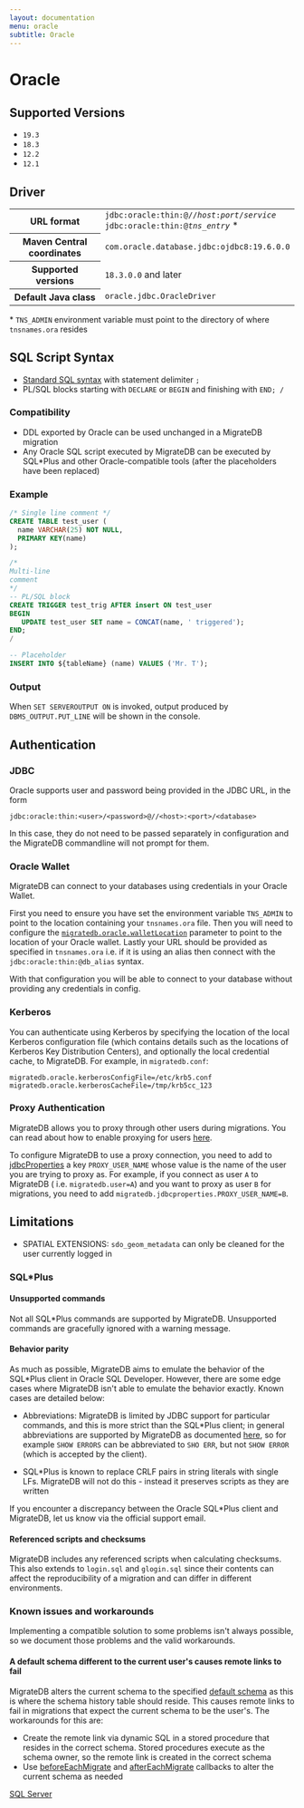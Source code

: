 ```yaml
---
layout: documentation
menu: oracle
subtitle: Oracle
---
```


# Oracle

## Supported Versions

- `19.3`
- `18.3`
- `12.2`
- `12.1`

## Driver

<table class="table">
    <tr>
        <th>URL format</th>
        <td>
            <code>jdbc:oracle:thin:@//<i>host</i>:<i>port</i>/<i>service</i></code><br>
            <code>jdbc:oracle:thin:@<i>tns_entry</i></code> *
        </td>
    </tr>
    <tr>
        <th>Maven Central coordinates</th>
        <td><code>com.oracle.database.jdbc:ojdbc8:19.6.0.0</code></td>
    </tr>
    <tr>
        <th>Supported versions</th>
        <td><code>18.3.0.0</code> and later</td>
    </tr>
    <tr>
        <th>Default Java class</th>
        <td><code>oracle.jdbc.OracleDriver</code></td>
    </tr>
</table>

\* `TNS_ADMIN` environment variable must point to the directory of where `tnsnames.ora` resides

## SQL Script Syntax

- [Standard SQL syntax](/migratedb/documentation/concepts/migrations#sql-based-migrations#syntax) with statement
  delimiter `;`
- PL/SQL blocks starting with `DECLARE` or `BEGIN` and finishing with `END; /`

### Compatibility

- DDL exported by Oracle can be used unchanged in a MigrateDB migration
- Any Oracle SQL script executed by MigrateDB can be executed by SQL*Plus and other Oracle-compatible tools (after the
  placeholders have been replaced)

### Example

```sql
/* Single line comment */
CREATE TABLE test_user (
  name VARCHAR(25) NOT NULL,
  PRIMARY KEY(name)
);

/*
Multi-line
comment
*/
-- PL/SQL block
CREATE TRIGGER test_trig AFTER insert ON test_user
BEGIN
   UPDATE test_user SET name = CONCAT(name, ' triggered');
END;
/

-- Placeholder
INSERT INTO ${tableName} (name) VALUES ('Mr. T');
```

### Output

When `SET SERVEROUTPUT ON` is invoked, output produced by `DBMS_OUTPUT.PUT_LINE` will be shown in the console.

## Authentication

### JDBC

Oracle supports user and password being provided in the JDBC URL, in the form

`jdbc:oracle:thin:<user>/<password>@//<host>:<port>/<database>`

In this case, they do not need to be passed separately in configuration and the MigrateDB commandline will not prompt
for them.

### Oracle Wallet

MigrateDB can connect to your databases using credentials in your Oracle Wallet.

First you need to ensure you have set the environment variable `TNS_ADMIN` to point to the location containing
your `tnsnames.ora` file. Then you will need to configure
the [`migratedb.oracle.walletLocation`](/migratedb/documentation/configuration/parameters/oracleWalletLocation) parameter to point
to the location of your Oracle wallet. Lastly your URL should be provided as specified in `tnsnames.ora` i.e. if it is
using an alias then connect with the `jdbc:oracle:thin:@db_alias` syntax.

With that configuration you will be able to connect to your database without providing any credentials in config.

### Kerberos

You can authenticate using Kerberos by specifying the location of the local Kerberos configuration file (which contains
details such as the locations of Kerberos Key Distribution Centers), and optionally the local credential cache, to
MigrateDB. For example, in `migratedb.conf`:

```properties
migratedb.oracle.kerberosConfigFile=/etc/krb5.conf
migratedb.oracle.kerberosCacheFile=/tmp/krb5cc_123
```

### Proxy Authentication

MigrateDB allows you to proxy through other users during migrations. You can read about how to enable proxying for
users [here](https://docs.oracle.com/cd/E11882_01/java.112/e16548/proxya.htm#JJDBC28352).

To configure MigrateDB to use a proxy connection, you need to add
to [jdbcProperties](/migratedb/documentation/configuration/parameters/jdbcProperties) a key `PROXY_USER_NAME` whose value is the
name of the user you are trying to proxy as. For example, if you connect as user `A` to MigrateDB (
i.e. `migratedb.user=A`) and you want to proxy as user `B` for migrations, you need to
add `migratedb.jdbcproperties.PROXY_USER_NAME=B`.

## Limitations

- SPATIAL EXTENSIONS: `sdo_geom_metadata` can only be cleaned for the user currently logged in

### SQL*Plus

#### Unsupported commands

Not all SQL*Plus commands are supported by MigrateDB. Unsupported commands are gracefully ignored with a warning
message.

#### Behavior parity

As much as possible, MigrateDB aims to emulate the behavior of the SQL*Plus client in Oracle SQL Developer. However,
there are some edge cases where MigrateDB isn't able to emulate the behavior exactly. Known cases are detailed below:

- Abbreviations: MigrateDB is limited by JDBC support for particular commands, and this is more strict than the
  SQL*Plus client; in general abbreviations are supported by MigrateDB as
  documented [here](https://docs.oracle.com/cd/B19306_01/server.102/b14357/ch12041.htm),
  so for example `SHOW ERRORS` can be abbreviated to `SHO ERR`, but not `SHOW ERROR` (which is accepted by the client).

- SQL*Plus is known to replace CRLF pairs in string literals with single LFs. MigrateDB will not do this - instead it
  preserves scripts as they are written

If you encounter a discrepancy between the Oracle SQL*Plus client and MigrateDB, let us know via the official support
email.

#### Referenced scripts and checksums

MigrateDB includes any referenced scripts when calculating checksums. This also extends to `login.sql` and `glogin.sql`
since their contents can affect the reproducibility of a migration and can differ in different environments.

### Known issues and workarounds

Implementing a compatible solution to some problems isn't always possible, so we document those problems and the valid
workarounds.

#### A default schema different to the current user's causes remote links to fail

MigrateDB alters the current schema to the
specified [default schema](/migratedb/documentation/configuration/parameters/defaultSchema) as this is where the schema history
table should reside. This causes remote links to fail in migrations that expect the current schema to be the user's. The
workarounds for this are:

- Create the remote link via dynamic SQL in a stored procedure that resides in the correct schema. Stored procedures
  execute as the schema owner, so the remote link is created in the correct schema
- Use [beforeEachMigrate](/migratedb/documentation/concepts/callbacks#beforeEachMigrate)
  and [afterEachMigrate](/migratedb/documentation/concepts/callbacks#afterEachMigrate) callbacks to alter the current schema as
  needed

<p class="next-steps">
    <a class="btn btn-primary" href="/migratedb/documentation/database/sqlserver">SQL Server <i class="fa fa-arrow-right"></i></a>
</p>
